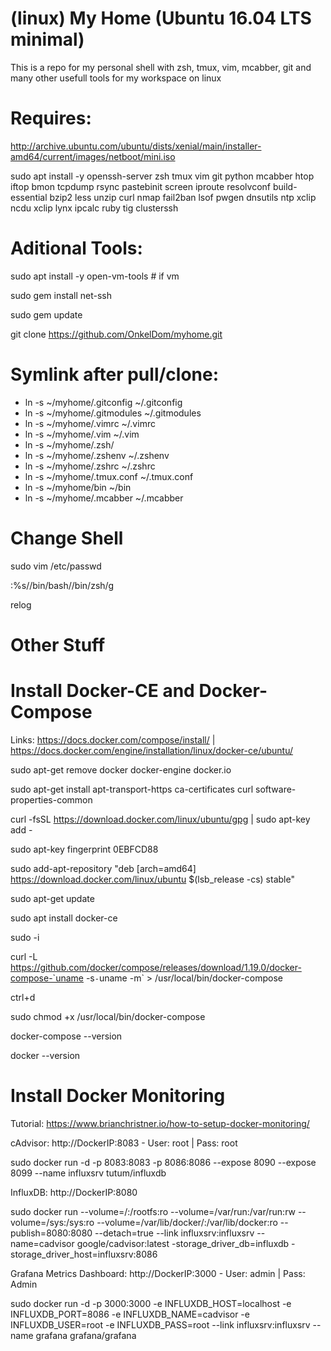 # (linux) My Home (Ubuntu 16.04 LTS minimal)

This is a repo for my personal shell with zsh, tmux, vim, mcabber, git and many other usefull tools for my workspace on linux

# Requires:

http://archive.ubuntu.com/ubuntu/dists/xenial/main/installer-amd64/current/images/netboot/mini.iso

sudo apt install -y openssh-server zsh tmux vim git python mcabber htop iftop bmon tcpdump rsync pastebinit screen iproute resolvconf build-essential bzip2 less unzip curl nmap fail2ban lsof pwgen dnsutils ntp xclip ncdu xclip lynx ipcalc ruby tig clusterssh

# Aditional Tools:
sudo apt install -y open-vm-tools # if vm

sudo gem install net-ssh

sudo gem update

git clone https://github.com/OnkelDom/myhome.git

# Symlink after pull/clone:

 * ln -s ~/myhome/.gitconfig ~/.gitconfig
 * ln -s ~/myhome/.gitmodules ~/.gitmodules
 * ln -s ~/myhome/.vimrc ~/.vimrc
 * ln -s ~/myhome/.vim ~/.vim
 * ln -s ~/myhome/.zsh/
 * ln -s ~/myhome/.zshenv ~/.zshenv
 * ln -s ~/myhome/.zshrc ~/.zshrc
 * ln -s ~/myhome/.tmux.conf ~/.tmux.conf
 * ln -s ~/myhome/bin ~/bin
 * ln -s ~/myhome/.mcabber ~/.mcabber
 
 # Change Shell
 sudo vim /etc/passwd

 :%s/\/bin\/bash/\/bin\/zsh/g
 
 relog
 
 # Other Stuff
 # Install Docker-CE and Docker-Compose
 
 Links: https://docs.docker.com/compose/install/ | https://docs.docker.com/engine/installation/linux/docker-ce/ubuntu/
 
 sudo apt-get remove docker docker-engine docker.io
 
 sudo apt-get install apt-transport-https ca-certificates curl software-properties-common
 
 curl -fsSL https://download.docker.com/linux/ubuntu/gpg | sudo apt-key add -
 
 sudo apt-key fingerprint 0EBFCD88
 
 sudo add-apt-repository "deb [arch=amd64] https://download.docker.com/linux/ubuntu $(lsb_release -cs) stable"
 
 sudo apt-get update
 
 sudo apt install docker-ce
 
 sudo -i
 
 curl -L https://github.com/docker/compose/releases/download/1.19.0/docker-compose-`uname -s`-`uname -m` > /usr/local/bin/docker-compose 
 
 ctrl+d
 
 sudo chmod +x /usr/local/bin/docker-compose
 
 docker-compose --version
 
 docker --version
 
 # Install Docker Monitoring
 
Tutorial: https://www.brianchristner.io/how-to-setup-docker-monitoring/
 
cAdvisor: http://DockerIP:8083 - User: root | Pass: root

sudo docker run -d -p 8083:8083 -p 8086:8086 --expose 8090 --expose 8099 --name influxsrv tutum/influxdb

InfluxDB: http://DockerIP:8080

sudo docker run --volume=/:/rootfs:ro --volume=/var/run:/var/run:rw --volume=/sys:/sys:ro --volume=/var/lib/docker/:/var/lib/docker:ro --publish=8080:8080 --detach=true --link influxsrv:influxsrv --name=cadvisor google/cadvisor:latest -storage_driver_db=influxdb -storage_driver_host=influxsrv:8086

Grafana Metrics Dashboard: http://DockerIP:3000 - User: admin | Pass: Admin

sudo docker run -d -p 3000:3000 -e INFLUXDB_HOST=localhost -e INFLUXDB_PORT=8086 -e INFLUXDB_NAME=cadvisor -e INFLUXDB_USER=root -e INFLUXDB_PASS=root --link influxsrv:influxsrv --name grafana grafana/grafana
